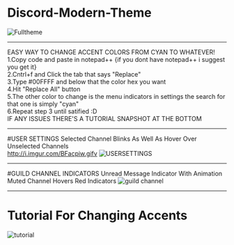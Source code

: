 # Discord-Modern-Theme

![Fulltheme](https://cloud.githubusercontent.com/assets/16980963/12973771/84417d04-d074-11e5-890b-7edabb884659.png)
______________________

EASY WAY TO CHANGE ACCENT COLORS FROM CYAN TO WHATEVER!
<br>1.Copy code and paste in notepad++
{if you dont have notepad++ i suggest you get it}
<br>2.Cntrl+f and Click the tab that says "Replace"
<br>3.Type #00FFFF and below that the color hex you want
<br>4.Hit "Replace All" button
<br>5.The other color to change is the menu indicators in settings
the search for that one is simply "cyan"
<br>6.Repeat step 3 until satified :D
<br>IF ANY ISSUES THERE'S A TUTORIAL SNAPSHOT AT THE BOTTOM
______________________
#USER SETTINGS
Selected Channel Blinks
As Well As Hover Over Unselected Channels
<br> http://i.imgur.com/BFacpiw.gifv
![USERSETTINGS](https://cloud.githubusercontent.com/assets/16980963/12704541/12f5bb28-c823-11e5-8b40-daf0929c2784.png)
______________________

#GUILD CHANNEL INDICATORS
Unread Message Indicator With Animation
Muted Channel Hovers Red Indicators
![guild channel](https://cloud.githubusercontent.com/assets/16980963/12973257/a0fd237a-d070-11e5-8034-1cae24b0de51.png)
______________________
# Tutorial For Changing Accents
![tutorial](https://cloud.githubusercontent.com/assets/16980963/12973034/7e485cb0-d06f-11e5-914e-3965a17bf99e.png)
